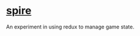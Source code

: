 # [spire](http://montemishkin.github.io/spire/)

An experiment in using redux to manage game state.
